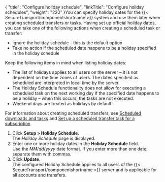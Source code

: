 {
    "title": "Configure holiday schedule",
    "linkTitle": "Configure holiday schedules",
    "weight": "220"
}You can specify holiday dates for the {{< SecureTransport/componentshortname  >}} system and use them later when creating scheduled transfers or tasks. Having set up official holiday dates, you can take one of the following actions when creating a scheduled task or transfer:

-   Ignore the holiday schedule – this is the default option
-   Take no action if the scheduled date happens to be a holiday specified in the holiday schedule

Keep the following items in mind when listing holiday dates:

-   The list of holidays applies to all users on the server – it is not dependent on the time zones of users. The dates specified as scheduled are interpreted in local time by the server.
-   The Holiday Schedule functionality does not allow for executing a scheduled task on the next working day if the specified date happens to be a holiday – when this occurs, the tasks are not executed.
-   Weekend days are treated as holidays by default.

For information about creating scheduled transfers, see <a href="../../accounts/c_st_subscriptions/t_st_subscriptions#Schedule" class="MCXref xref">Scheduled downloads and tasks</a> and <a href="../../accounts/c_st_subscriptions/t_st_subscriptions#Set" class="MCXref xref">Set up a scheduled transfer task for a subscription</a>.

1.  Click **Setup > Holiday Schedule**.  
    The *Holiday Schedule* page is displayed.
2.  Enter one or more holiday dates in the **Holiday Schedule** field.  
    Use the *MM*/*dd*/*yyyy* date format. If you enter more than one date, separate them with commas.
3.  Click **Update**.  
    The configured Holiday Schedule applies to all users of the {{< SecureTransport/componentshortname >}} server and is applicable for all accounts and transfers.

